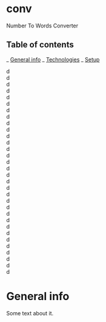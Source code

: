 # conv
 Number To Words Converter

## Table of contents
_ [General info](#general-info)
_ [Technologies](#technologies)
_ [Setup](#setup)

d  
d  
d  
d  
d  
d  
d  
d  
d  
d  
d  
d  
d  
d  
d  
d  
d  
d  
d  
d  
d  
d  
d  
d  
d  
d  
d  
d  
d  
d  
d  
d  

# General info
Some text about it.